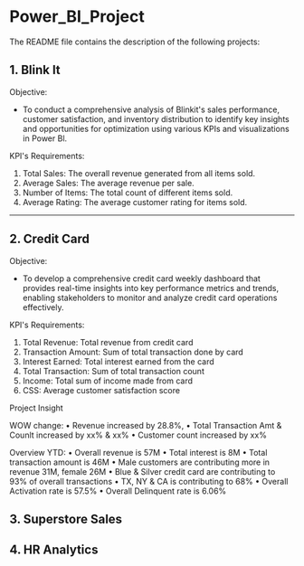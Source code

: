 # Power_BI_Project
The README file contains the description of the following projects:

## 1. Blink It
 Objective:
  - To conduct a comprehensive analysis of Blinkit's sales performance, customer satisfaction, and inventory distribution to identify key insights and opportunities for optimization using various KPIs and visualizations in Power Bl.

 KPI's Requirements:
   1.	Total Sales: The overall revenue generated from all items sold.
   2.	Average Sales: The average revenue per sale.
   3.	Number of Items: The total count of different items sold.
   4.	Average Rating: The average customer rating for items sold.

---------------------------------------------------------------------------------------------

## 2. Credit Card
 Objective:
- To develop a comprehensive credit card weekly dashboard that provides real-time insights into key performance metrics and trends, enabling stakeholders to monitor and analyze credit card operations effectively.

 KPI's Requirements:
   1.	Total Revenue: Total revenue from credit card
   2.	Transaction Amount: Sum of total transaction done by card
   3.	Interest Earned: Total interest earned from the card
   4.	Total Transaction: Sum of total transaction count
   5.	Income: Total sum of income made from card
   6.	CSS: Average customer satisfaction score

Project Insight

 WOW change:
   •	Revenue increased by 28.8%,
   •	Total Transaction Amt & Counlt increased by xx% & xx%
   •	Customer count increased by xx%
   
 Overview YTD:
   •	Overall revenue is 57M
   •	Total interest is 8M
   •	Total transaction amount is 46M
   •	Male customers are contributing more in revenue 31M, female 26M
   •	Blue & Silver credit card are contributing to 93% of overall transactions
   •	TX, NY & CA is contributing to 68%
   •	Overall Activation rate is 57.5%
   •	Overall Delinquent rate is 6.06%



## 3. Superstore Sales

## 4. HR Analytics


